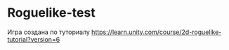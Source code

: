 # Roguelike-test
Игра создана по туториалу https://learn.unity.com/course/2d-roguelike-tutorial?version=6
